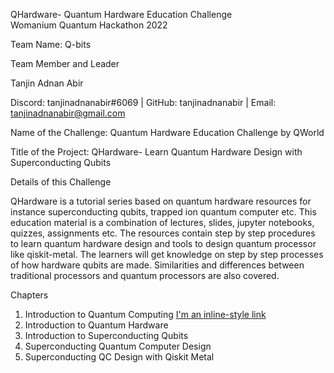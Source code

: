 QHardware- Quantum Hardware Education Challenge  
Womanium Quantum Hackathon 2022  

Team Name: Q-bits  

Team Member and Leader  

Tanjin Adnan Abir  

Discord: tanjinadnanabir#6069 | GitHub: tanjinadnanabir | Email: tanjinadnanabir@gmail.com  

Name of the Challenge: Quantum Hardware Education Challenge by QWorld  

Title of the Project: QHardware- Learn Quantum Hardware Design with Superconducting Qubits  

Details of this Challenge  

QHardware is a tutorial series based on quantum hardware resources for instance superconducting qubits, trapped ion quantum computer etc. This education material is a combination of lectures, slides, jupyter notebooks, quizzes, assignments etc. The resources contain step by step procedures to learn quantum hardware design and tools to design quantum processor like qiskit-metal. The learners will get knowledge on step by step processes of how hardware qubits are made. Similarities and differences between traditional processors and quantum processors are also covered.  

Chapters  

1. Introduction to Quantum Computing  [I'm an inline-style link](https://www.google.com)  
2. Introduction to Quantum Hardware  
3. Introduction to Superconducting Qubits  
4. Superconducting Quantum Computer Design  
5. Superconducting QC Design with Qiskit Metal  
